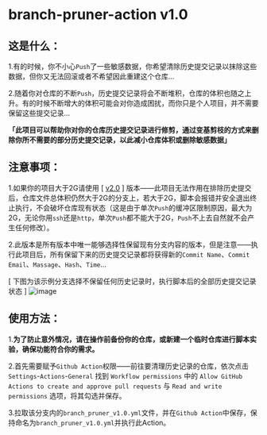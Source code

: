 # branch-pruner-action v1.0
## 这是什么：
1.有的时候，你不小心`Push`了一些敏感数据，你希望清除历史提交记录以抹除这些数据，但你又无法回滚或者不希望因此重建这个仓库...

2.随着你对仓库的不断`Push`，历史提交记录将会不断堆积，仓库的体积也随之上升。有的时候不断增大的体积可能会对你造成困扰，而你只是个人项目，并不需要保留这些提交记录...

**「此项目可以帮助你对你的仓库历史提交记录进行修剪，通过变基剪枝的方式来删除你所不需要的部分历史提交记录，以此减小仓库体积或删除敏感数据」**

## 注意事项：
1.如果你的项目大于2G请使用 [ [v2.0](https://github.com/Container-Zero/Branch-Pruner-Action/tree/v2) ] 版本——此项目无法作用在排除历史提交后，仓库文件总体积仍然大于2G的分支上，若大于2G，脚本会报错并安全退出终止执行，不会破坏仓库现有状态（这是由于单次`Push`的缓冲区限制原因，最大为2G，无论你用`ssh`还是`http`，单次`Push`都不能大于2G，`Push`不上去自然就不会产生任何修改）。

2.此版本是所有版本中唯一能够选择性保留现有分支内容的版本，但是注意——执行此项目后，所有保留下来的历史提交记录都将获得新的`Commit Name`、`Commit Email`、`Massage`、`Hash`、`Time`...

[ 下图为该示例分支选择不保留任何历史记录时，执行脚本后的全部历史提交记录状态 ]
![image](https://github.com/Container-Zero/Branch-Pruner-Action/assets/20435019/b63364f2-7d68-4d1d-b32f-fdd24ae78a3f)

## 使用方法：
1.**为了防止意外情况，请在操作前备份你的仓库，或新建一个临时仓库进行脚本实验，确保功能符合你的需求。**

2.首先需要赋予`Github Action`权限——前往要清理历史记录的仓库，依次点击 `Settings`-`Actions`-`General` 找到 `Workflow permissions` 中的 `Allow GitHub Actions to create and approve pull requests` 与 `Read and write permissions` 选项，将其勾选并保存。

3.拉取该分支内的`branch_pruner_v1.0.yml`文件，并在`Github Action`中保存，保持命名为`branch_pruner_v1.0.yml`并执行此Action。


